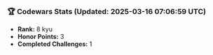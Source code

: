 ### 🏆 Codewars Stats (Updated: 2025-03-16 07:06:59 UTC)

- **Rank:** 8 kyu
- **Honor Points:** 3
- **Completed Challenges:** 1
